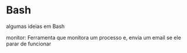 # Bash
algumas ideias em Bash

monitor: Ferramenta que monitora um processo e, envia um email se ele parar de funcionar

